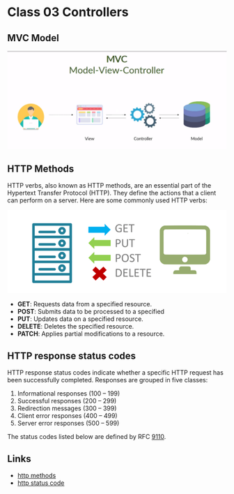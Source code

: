 # Class 03 Controllers

## MVC Model

![mvc model](../documents/mvc.png)

## HTTP Methods

HTTP verbs, also known as HTTP methods, are an essential part of the Hypertext Transfer Protocol (HTTP). They define the actions that a client can perform on a server. Here are some commonly used HTTP verbs:

![http verbs](../documents/http-verbs.png)

- **GET**: Requests data from a specified resource.
- **POST**: Submits data to be processed to a specified
- **PUT**: Updates data on a specified resource.
- **DELETE**: Deletes the specified resource.
- **PATCH**: Applies partial modifications to a resource.

## HTTP response status codes

HTTP response status codes indicate whether a specific HTTP request has been successfully completed. Responses are grouped in five classes:

1. Informational responses (100 – 199)
2. Successful responses (200 – 299)
3. Redirection messages (300 – 399)
4. Client error responses (400 – 499)
5. Server error responses (500 – 599)

The status codes listed below are defined by RFC [9110](https://httpwg.org/specs/rfc9110.html#overview.of.status.codes).

## Links

- [http methods](https://developer.mozilla.org/en-US/docs/Web/HTTP/Methods)
- [http status code](https://developer.mozilla.org/en-US/docs/Web/HTTP/Status)